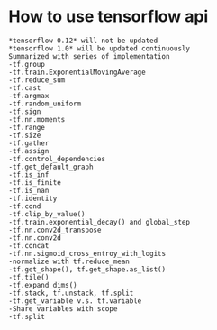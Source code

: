 # How to use tensorflow api
    *tensorflow 0.12* will not be updated 
    *tensorflow 1.0* will be updated continuously
    Summarized with series of implementation
    -tf.group
    -tf.train.ExponentialMovingAverage
    -tf.reduce_sum
    -tf.cast
    -tf.argmax
    -tf.random_uniform
    -tf.sign
    -tf.nn.moments
    -tf.range
    -tf.size
    -tf.gather
    -tf.assign
    -tf.control_dependencies
    -tf.get_default_graph
    -tf.is_inf
    -tf.is_finite
    -tf.is_nan
    -tf.identity
    -tf.cond
    -tf.clip_by_value()
    -tf.train.exponential_decay() and global_step
    -tf.nn.conv2d_transpose
    -tf.nn.conv2d
    -tf.concat
    -tf.nn.sigmoid_cross_entroy_with_logits
    -normalize with tf.reduce_mean
    -tf.get_shape(), tf.get_shape.as_list()
    -tf.tile()
    -tf.expand_dims()
    -tf.stack, tf.unstack, tf.split
    -tf.get_variable v.s. tf.variable
    -Share variables with scope
    -tf.split

